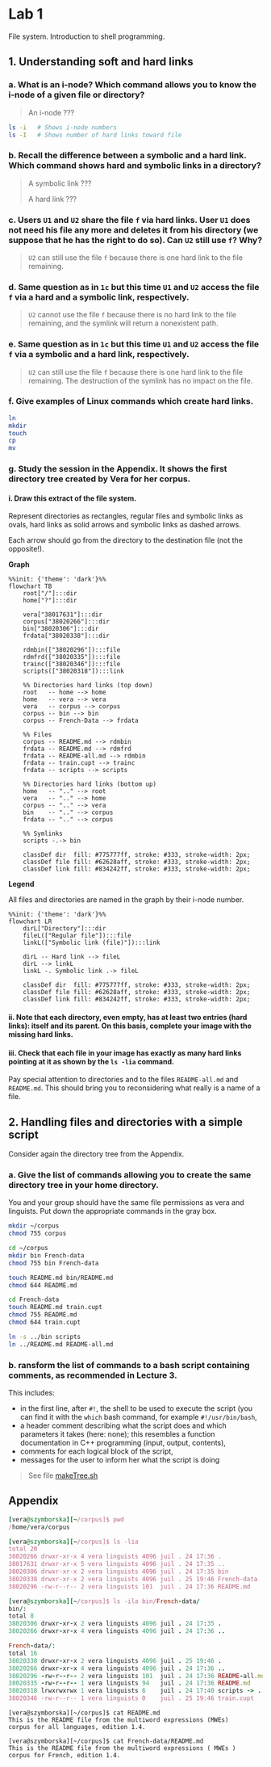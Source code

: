# Lab 1

File system. Introduction to shell programming.

## 1. Understanding soft and hard links

### a. What is an i-node? Which command allows you to know the i-node of a given file or directory?

> An i-node ???

```bash
ls -i   # Shows i-node numbers
ls -I   # Shows number of hard links toward file
```

### b. Recall the difference between a symbolic and a hard link. Which command shows hard and symbolic links in a directory?

> A symbolic link ???
>
> A hard link ???

### c. Users `U1` and `U2` share the file `f` via hard links. User `U1` does not need his file any more and deletes it from his directory (we suppose that he has the right to do so). Can `U2` still use `f`? Why?

> `U2` can still use the file `f` because there is
> one hard link to the file remaining.

### d. Same question as in `1c` but this time `U1` and `U2` access the file `f` via a hard and a symbolic link, respectively.

> `U2` cannot use the file `f` because there is no hard link to
> the file remaining, and the symlink will return a nonexistent path.

### e. Same question as in `1c` but this time `U1` and `U2` access the file `f` via a symbolic and a hard link, respectively.

> `U2` can still use the file `f` because there is
> one hard link to the file remaining. The destruction
> of the symlink has no impact on the file.

### f. Give examples of Linux commands which create hard links.

```bash
ln
mkdir
touch
cp
mv
```

### g. Study the session in the Appendix. It shows the first directory tree created by Vera for her corpus.

#### i. Draw this extract of the file system.

Represent directories as rectangles, regular files and symbolic links as
ovals, hard links as solid arrows and symbolic links as dashed arrows.

Each arrow should go from the directory to the destination file (not the opposite!).

**Graph**

```mermaid
%%init: {'theme': 'dark'}%%
flowchart TB
	root["/"]:::dir
	home["?"]:::dir

	vera["38017631"]:::dir
	corpus["38020266"]:::dir
	bin["38020306"]:::dir
	frdata["38020338"]:::dir

	rdmbin(["38020296"]):::file
	rdmfrd(["38020335"]):::file
	trainc(["38020346"]):::file
	scripts(["38020318"]):::link

	%% Directories hard links (top down)
	root   -- home --> home
	home   -- vera --> vera
	vera   -- corpus --> corpus
	corpus -- bin --> bin
	corpus -- French-Data --> frdata

	%% Files
	corpus -- README.md --> rdmbin
	frdata -- README.md --> rdmfrd
	frdata -- README-all.md --> rdmbin
	frdata -- train.cupt --> trainc
	frdata -- scripts --> scripts
	
	%% Directories hard links (bottom up)
	home   -- ".." --> root
	vera   -- ".." --> home
	corpus -- ".." --> vera
	bin    -- ".." --> corpus
	frdata -- ".." --> corpus

	%% Symlinks
	scripts -.-> bin

	classDef dir  fill: #775777ff, stroke: #333, stroke-width: 2px;
	classDef file fill: #62628aff, stroke: #333, stroke-width: 2px;
	classDef link fill: #834242ff, stroke: #333, stroke-width: 2px;
```

**Legend**

All files and directories are named in the graph by their i-node number.

```mermaid
%%init: {'theme': 'dark'}%%
flowchart LR
	dirL["Directory"]:::dir
	fileL(["Regular file"]):::file
	linkL(["Symbolic link (file)"]):::link

	dirL -- Hard link --> fileL
	dirL --> linkL
	linkL -. Symbolic link .-> fileL

	classDef dir  fill: #775777ff, stroke: #333, stroke-width: 2px;
	classDef file fill: #62628aff, stroke: #333, stroke-width: 2px;
	classDef link fill: #834242ff, stroke: #333, stroke-width: 2px;
```

#### ii. Note that each directory, even empty, has at least two entries (hard links): itself and its parent. On this basis, complete your image with the missing hard links.

#### iii. Check that each file in your image has exactly as many hard links pointing at it as shown by the `ls -lia` command.

Pay special attention to directories and to the files `README-all.md` and
`README.md`. This should bring you to reconsidering what really is a name 
of a file.

## 2. Handling files and directories with a simple script

Consider again the directory tree from the Appendix.

### a. Give the list of commands allowing you to create the same directory tree in your home directory.

You and your group should have the same file permissions as vera and
linguists. Put down the appropriate commands in the gray box.

```bash
mkdir ~/corpus
chmod 755 corpus

cd ~/corpus
mkdir bin French-data
chmod 755 bin French-data

touch README.md bin/README.md
chmod 644 README.md

cd French-data
touch README.md train.cupt
chmod 755 README.md
chmod 644 train.cupt

ln -s ../bin scripts
ln ../README.md README-all.md
```

### b. ransform the list of commands to a bash script containing comments, as recommended in Lecture 3.

This includes:
- in the first line, after `#!`, the shell to be used to execute the script (you can find it with the `which` bash command, for example `#!/usr/bin/bash`,
- a header comment describing what the script does and which parameters it takes (here: none); this resembles a function documentation in C++ programming (input, output, contents),
- comments for each logical block of the script,
- messages for the user to inform her what the script is doing

>See file [makeTree.sh](./makeTree.sh)

## Appendix

```ruby
[vera@szymborska][~/corpus]$ pwd
/home/vera/corpus
```

```ruby
[vera@szymborska][~/corpus]$ ls -lia
total 20
38020266 drwxr-xr-x 4 vera linguists 4096 juil . 24 17:36 .
38017631 drwxr-xr-x 5 vera linguists 4096 juil . 24 17:35 ..
38020306 drwxr-xr-x 2 vera linguists 4096 juil . 24 17:35 bin
38020338 drwxr-xr-x 2 vera linguists 4096 juil . 25 19:46 French-data
38020296 -rw-r--r-- 2 vera linguists 101  juil . 24 17:36 README.md
```

```ruby
[vera@szymborska][~/corpus]$ ls -ila bin/French-data/
bin/:
total 8
38020306 drwxr-xr-x 2 vera linguists 4096 juil . 24 17:35 .
38020266 drwxr-xr-x 4 vera linguists 4096 juil . 24 17:36 ..

French-data/:
total 16
38020338 drwxr-xr-x 2 vera linguists 4096 juil . 25 19:46 .
38020266 drwxr-xr-x 4 vera linguists 4096 juil . 24 17:36 ..
38020296 -rw-r--r-- 2 vera linguists 101  juil . 24 17:36 README-all.md
38020335 -rw-r--r-- 1 vera linguists 94   juil . 24 17:36 README.md
38020318 lrwxrwxrwx 1 vera linguists 6    juil . 24 17:40 scripts -> ../ bin
38020346 -rw-r--r-- 1 vera linguists 0    juil . 25 19:46 train.cupt
```

```plaintext
[vera@szymborska][~/corpus]$ cat README.md
This is the README file from the multiword expressions (MWEs)
corpus for all languages, edition 1.4.
```

```plaintext
[vera@szymborska][~/corpus]$ cat French-data/README.md
This is the README file from the multiword expressions ( MWEs )
corpus for French, edition 1.4.
```

